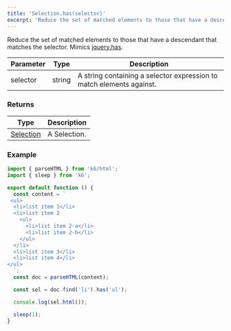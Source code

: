 ```yaml
---
title: 'Selection.has(selector)'
excerpt: 'Reduce the set of matched elements to those that have a descendant that matches the selector.'
---
```


Reduce the set of matched elements to those that have a descendant that matches the selector.
Mimics [jquery.has](https://api.jquery.com/has/).

| Parameter | Type   | Description                                                          |
| --------- | ------ | -------------------------------------------------------------------- |
| selector  | string | A string containing a selector expression to match elements against. |

### Returns

| Type                                                 | Description  |
| ---------------------------------------------------- | ------------ |
| [Selection](/v0.31/javascript-api/k6-html/selection) | A Selection. |

### Example

<CodeGroup labels={[]}>

```javascript
import { parseHTML } from 'k6/html';
import { sleep } from 'k6';

export default function () {
  const content = `
 <ul>
  <li>list item 1</li>
  <li>list item 2
    <ul>
      <li>list item 2-a</li>
      <li>list item 2-b</li>
    </ul>
  </li>
  <li>list item 3</li>
  <li>list item 4</li>
</ul>
  `;
  const doc = parseHTML(content);

  const sel = doc.find('li').has('ul');

  console.log(sel.html());

  sleep(1);
}
```

</CodeGroup>
